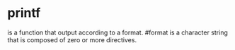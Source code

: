 # printf
is a function that output according to a format.
#format
is a character string that is composed of zero or more directives.
